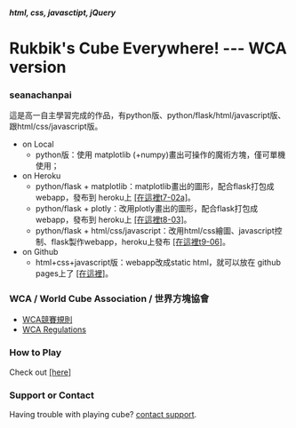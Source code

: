##### html, css, javasctipt, jQuery
# Rukbik's Cube Everywhere! --- WCA version
### seanachanpai

這是高一自主學習完成的作品，有python版、python/flask/html/javascript版、跟html/css/javascript版。

- on Local
  - python版：使用 matplotlib (+numpy)畫出可操作的魔術方塊，僅可單機使用；
- on Heroku
  - python/flask + matplotlib：matplotlib畫出的圖形，配合flask打包成webapp，發布到 heroku上 [[在這裡t7-02a]](https://t702a.herokuapp.com)。
  - python/flask + plotly：改用plotly畫出的圖形，配合flask打包成webapp，發布到 heroku上 [[在這裡t8-03]](https://t803.herokuapp.com)。
  - python/flask + html/css/javascript：改用html/css繪圖、javascript控制、flask製作webapp，heroku上發布 [[在這裡t9-06]](https://t906.herokuapp.com)。
- on Github
  - html+css+javascript版：webapp改成static html，就可以放在 github pages上了 [[在這裡]](https://eugenepai.github.io/t907/)。

### WCA  / World Cube Association / 世界方塊協會
- [WCA競賽規則](https://www.worldcubeassociation.org/regulations/translations/chinese-traditional/)
- [WCA Regulations](https://www.worldcubeassociation.org/regulations/)

### How to Play
Check out [[here]](https://eugenepai.github.io/t907/howToPlay.html)

### Support or Contact

Having trouble with playing cube? [contact support](https://rubiks.seanachan.tw/contact).
